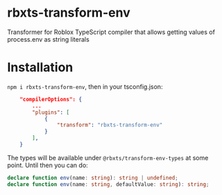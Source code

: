 # rbxts-transform-env
Transformer for Roblox TypeScript compiler that allows getting values of process.env as string literals


# Installation
`npm i rbxts-transform-env`, then in your tsconfig.json:

```json
    "compilerOptions": {
        ...
        "plugins": [
            {
                "transform": "rbxts-transform-env"
            }
        ],
    }
```

The types will be available under `@rbxts/transform-env-types` at some point. Until then you can do:
```ts
declare function env(name: string): string | undefined;
declare function env(name: string, defaultValue: string): string;
```
